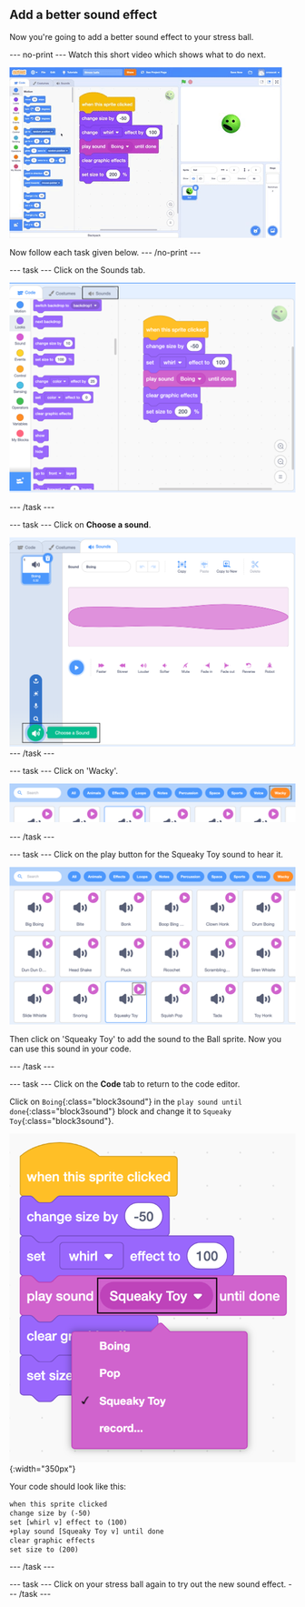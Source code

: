## Add a better sound effect

Now you're going to add a better sound effect to your stress ball.

--- no-print ---
Watch this short video which shows what to do next.

![screenshot](images/balls-step6.gif) 

Now follow each task given below.
--- /no-print ---

--- task ---
Click on the Sounds tab.

![screenshot](images/balls-sound-tab.png)

--- /task ---

--- task ---
Click on **Choose a sound**.

![screenshot](images/balls-choose-sound.png)
--- /task ---

--- task ---
Click on 'Wacky'.

![screenshot](images/balls-wacky.png)

--- /task ---

--- task ---
Click on the play button for the Squeaky Toy sound to hear it. 

![screenshot](images/balls-play-button.png)

Then click on 'Squeaky Toy' to add the sound to the Ball sprite. Now you can use this sound in your code.

--- /task ---

--- task ---
Click on the **Code** tab to return to the code editor. 

Click on `Boing`{:class="block3sound"} in the `play sound until done`{:class="block3sound"} block and change it to `Squeaky Toy`{:class="block3sound"}.

![screenshot](images/balls-squeakytoy.png){:width="350px"}

Your code should look like this:

```blocks3
when this sprite clicked
change size by (-50)
set [whirl v] effect to (100)
+play sound [Squeaky Toy v] until done
clear graphic effects
set size to (200)
```
--- /task ---

--- task ---
Click on your stress ball again to try out the new sound effect. 
--- /task ---

